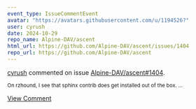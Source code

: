 ```yaml
---
event_type: IssueCommentEvent
avatar: "https://avatars.githubusercontent.com/u/1194526?"
user: cyrush
date: 2024-10-29
repo_name: Alpine-DAV/ascent
html_url: https://github.com/Alpine-DAV/ascent/issues/1404
repo_url: https://github.com/Alpine-DAV/ascent
---
```


<a href='https://github.com/cyrush' target='_blank'>cyrush</a> commented on issue <a href='https://github.com/Alpine-DAV/ascent/issues/1404' target='_blank'>Alpine-DAV/ascent#1404</a>.

<small>On rzhound, I see that sphinx contrib does get installed out of the box....</small>

<a href='https://github.com/Alpine-DAV/ascent/issues/1404' target='_blank'>View Comment</a>